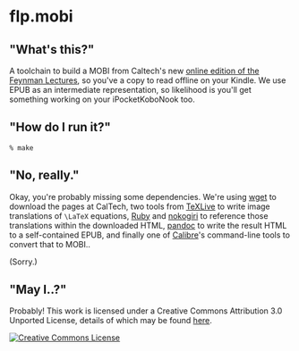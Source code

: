 # flp.mobi

## "What's this?"

A toolchain to build a MOBI from Caltech's new [online edition of the
Feynman Lectures](http://www.feynmanlectures.caltech.edu/), so you've a
copy to read offline on your Kindle. We use EPUB as an intermediate
representation, so likelihood is you'll get something working on your
iPocketKoboNook too.

## "How do I run it?"

    % make

## "No, really."

Okay, you're probably missing some dependencies. We're
using [wget](https://www.gnu.org/software/wget/)
to download the pages at CalTech, two tools from
[TeXLive](https://www.tug.org/texlive/) to write image translations
of `\LaTeX` equations, [Ruby](https://www.ruby-lang.org/en/)
and [nokogiri](http://nokogiri.org/) to reference those translations within the
downloaded HTML, [pandoc](http://johnmacfarlane.net/pandoc/) to write the
result HTML to a self-contained EPUB, and finally one of
[Calibre](http://calibre-ebook.com/)'s command-line tools to convert that to
MOBI..

(Sorry.)

## "May I..?"

Probably! This work is licensed under a Creative Commons
Attribution 3.0 Unported License, details of which may be found
[here](http://creativecommons.org/licenses/by/3.0/).

<a rel="license" href="http://creativecommons.org/licenses/by/3.0/"><img alt="Creative Commons License" style="border-width:0" src="http://i.creativecommons.org/l/by/3.0/88x31.png" /></a>
